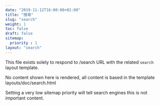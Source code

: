 ```yaml
---
date: "2019-11-12T16:00:00+02:00"
title: "搜尋"
slug: "search"
weight: 1
toc: false
draft: false
sitemap:
  priority : 1
layout: "search"
---
```



This file exists solely to respond to /search URL with the related `search` layout template.

No content shown here is rendered, all content is based in the template layouts/doc/search.html

Setting a very low sitemap priority will tell search engines this is not important content.
